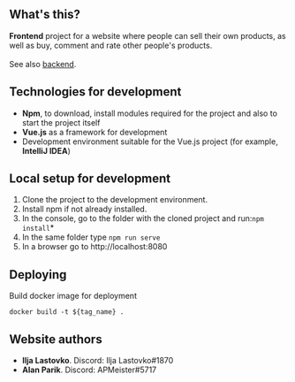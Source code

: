 ## What's this?
**Frontend** project for a website where people can sell their own products, as well as buy, comment and rate other people's products. \
\
See also [backend](https://github.com/illast/BuySell-backend).

## Technologies for development
- **Npm**, to download, install modules required for the project and also to start the project itself
- **Vue.js** as a framework for development
- Development environment suitable for the Vue.js project (for example, **IntelliJ IDEA**)

## Local setup for development
1. Clone the project to the development environment.
2. Install npm if not already installed.
3. In the console, go to the folder with the cloned project and run:```npm install```*
4. In the same folder type ```npm run serve```
5. In a browser go to http://localhost:8080

## Deploying
 Build docker image for deployment
 ```
 docker build -t ${tag_name} .
 ```

## Website authors
- **Ilja Lastovko**. Discord: Ilja Lastovko#1870
- **Alan Parik**. Discord: APMeister#5717

